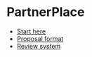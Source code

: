# PartnerPlace

- [Start here](./start_here.md)
- [Proposal format](./proposal.md)
- [Review system]()
